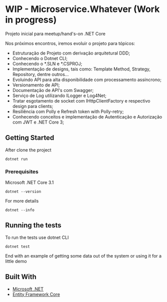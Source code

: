 # WIP - Microservice.Whatever (Work in progress) 

Projeto inicial para meetup/hand's-on .NET Core 

Nos próximos encontros, iremos evoluir o projeto para tópicos:

- Estruturação de Projeto com derivação arquitetural DDD;
- Conhecendo o Dotnet CLI;
- Conhecendo o *.SLN e *.CSPROJ;
- Implementação de designs, tais como: Template Method, Strategy, Repository, dentre outros... 
- Evoluindo API para alta disponibilidade com processamento assíncrono;
- Versionamento de API;
- Documentação de API's com Swagger;
- Serviço de Log utilizando ILogger e Log4Net;
- Tratar esgotamento de socket com IHttpClientFactory e respectivo design para clients;
- Resiliência com Polly e Refresh token with Polly-retry;
- Conhecendo conceitos e implementação de Autenticação e Autorização com JWT e .NET Core 3;

## Getting Started

After clone the project 

```
dotnet run
```
### Prerequisites

Microsoft .NET Core 3.1

```
dotnet --version
```
For more details

```
dotnet --info
```
## Running the tests

To run the tests use dotnet CLI

```
dotnet test
```
End with an example of getting some data out of the system or using it for a little demo

## Built With

* [Microsoft .NET](https://dotnet.microsoft.com/)
* [Entity Framework Core](https://docs.microsoft.com/en-us/ef/#pivot=efcore) 
